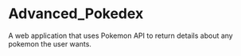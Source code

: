 # Advanced_Pokedex
A web application that uses Pokemon API to return details about any pokemon the user wants.
